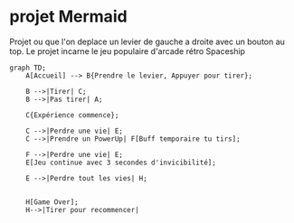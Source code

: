# projet Mermaid
Projet ou que l'on deplace un levier de gauche a droite avec un bouton au top. Le projet incarne le jeu populaire d'arcade rétro Spaceship

```mermaid
graph TD;
    A[Accueil] --> B{Prendre le levier, Appuyer pour tirer};

    B -->|Tirer| C;
    B -->|Pas tirer| A;

    C{Expérience commence};

    C -->|Perdre une vie| E;
    C -->|Prendre un PowerUp| F[Buff temporaire tu tirs];

    F -->|Perdre une vie| E;
    E[Jeu continue avec 3 secondes d'invicibilité];

    E -->|Perdre tout les vies| H;
    

    H[Game Over];
    H-->|Tirer pour recommencer|

    

    
```